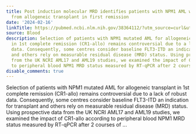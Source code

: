 ```yaml
---
title: Post induction molecular MRD identifies patients with NPM1 AML who benefit
  from allogeneic transplant in first remission
date: '2024-02-16'
linkTitle: https://pubmed.ncbi.nlm.nih.gov/38364112/?utm_source=curl&utm_medium=rss&utm_campaign=journals&utm_content=7603509&fc=None&ff=20240217170634&v=2.18.0
source: Blood
description: Selection of patients with NPM1 mutated AML for allogeneic transplant
  in 1st complete remission (CR1-allo) remains controversial due to a lack of robust
  data. Consequently, some centres consider baseline FLT3-ITD an indication for transplant
  and others rely on measurable residual disease (MRD) status. Using prospective data
  from the UK NCRI AML17 and AML19 studies, we examined the impact of CR1-allo according
  to peripheral blood NPM1 MRD status measured by RT-qPCR after 2 courses of ...
disable_comments: true
---
```

Selection of patients with NPM1 mutated AML for allogeneic transplant in 1st complete remission (CR1-allo) remains controversial due to a lack of robust data. Consequently, some centres consider baseline FLT3-ITD an indication for transplant and others rely on measurable residual disease (MRD) status. Using prospective data from the UK NCRI AML17 and AML19 studies, we examined the impact of CR1-allo according to peripheral blood NPM1 MRD status measured by RT-qPCR after 2 courses of ...